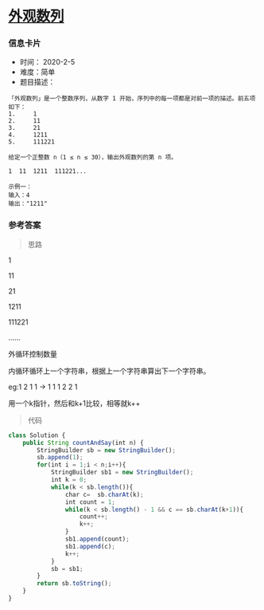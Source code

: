 # [外观数列](https://leetcode-cn.com/problems/count-and-say/)

### 信息卡片

- 时间： 2020-2-5
- 难度：简单
- 题目描述：

```
「外观数列」是一个整数序列，从数字 1 开始，序列中的每一项都是对前一项的描述。前五项如下：
1.     1
2.     11
3.     21
4.     1211
5.     111221

给定一个正整数 n（1 ≤ n ≤ 30），输出外观数列的第 n 项。

1  11  1211  111221...

示例一：
输入：4
输出："1211"
```



### 参考答案

> 思路

1

11

21

1211

111221

......

外循环控制数量

内循环循环上一个字符串，根据上一个字符串算出下一个字符串。

eg:1 2 1 1 ->  1 1 1 2 2 1

用一个k指针，然后和k+1比较，相等就k++





> 代码

```js
class Solution {
    public String countAndSay(int n) {
        StringBuilder sb = new StringBuilder();
        sb.append(1);
        for(int i = 1;i < n;i++){
            StringBuilder sb1 = new StringBuilder();
            int k = 0;
            while(k < sb.length()){
                char c=  sb.charAt(k);
                int count = 1;
                while(k < sb.length() - 1 && c == sb.charAt(k+1)){
                    count++;
                    k++;
                }
                sb1.append(count);
                sb1.append(c);
                k++;
            }
            sb = sb1;
        }
        return sb.toString();
    }
}
```



